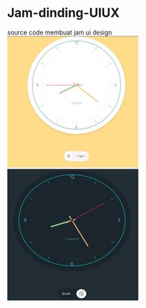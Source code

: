 # Jam-dinding-UIUX
source code membuat jam ui design
<br><img src="jam.jpg" alt="" width="300" height="300">
<img src="jam2.jpg" alt="" width="300" height="300">

